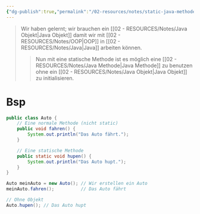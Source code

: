 ```yaml
---
{"dg-publish":true,"permalink":"/02-resources/notes/static-java-methode/","tags":["code/java/method"],"noteIcon":"","updated":"2024-10-21T21:07:34.689+02:00"}
---
```


>Wir haben gelernt; wir brauchen ein [[02 - RESOURCES/Notes/Java Objekt\|Java Objekt]] damit wir mit [[02 - RESOURCES/Notes/OOP\|OOP]] in [[02 - RESOURCES/Notes/Java\|Java]] arbeiten können.
>>Nun mit eine statische Methode ist es möglich eine [[02 - RESOURCES/Notes/Java Methode\|Java Methode]] zu benutzen ohne ein [[02 - RESOURCES/Notes/Java Objekt\|Java Objekt]] zu initialisieren.

# Bsp
```java
public class Auto {
    // Eine normale Methode (nicht static)
    public void fahren() {
        System.out.println("Das Auto fährt.");
    }

    // Eine statische Methode
    public static void hupen() {
        System.out.println("Das Auto hupt.");
    }
}

Auto meinAuto = new Auto(); // Wir erstellen ein Auto
meinAuto.fahren();          // Das Auto fährt

// Ohne Objekt
Auto.hupen(); // Das Auto hupt
```